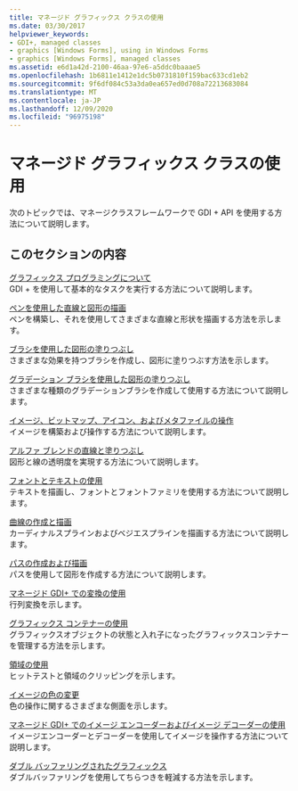 ```yaml
---
title: マネージド グラフィックス クラスの使用
ms.date: 03/30/2017
helpviewer_keywords:
- GDI+, managed classes
- graphics [Windows Forms], using in Windows Forms
- graphics [Windows Forms], managed classes
ms.assetid: e6d1a42d-2100-46aa-97e6-a5ddc0baaae5
ms.openlocfilehash: 1b6811e1412e1dc5b0731810f159bac633cd1eb2
ms.sourcegitcommit: 9f6df084c53a3da0ea657ed0d708a72213683084
ms.translationtype: MT
ms.contentlocale: ja-JP
ms.lasthandoff: 12/09/2020
ms.locfileid: "96975198"
---
```

# <a name="using-managed-graphics-classes"></a>マネージド グラフィックス クラスの使用
次のトピックでは、マネージクラスフレームワークで GDI + API を使用する方法について説明します。  
  
## <a name="in-this-section"></a>このセクションの内容  
 [グラフィックス プログラミングについて](getting-started-with-graphics-programming.md)  
 GDI + を使用して基本的なタスクを実行する方法について説明します。  
  
 [ペンを使用した直線と図形の描画](using-a-pen-to-draw-lines-and-shapes.md)  
 ペンを構築し、それを使用してさまざまな直線と形状を描画する方法を示します。  
  
 [ブラシを使用した図形の塗りつぶし](using-a-brush-to-fill-shapes.md)  
 さまざまな効果を持つブラシを作成し、図形に塗りつぶす方法を示します。  
  
 [グラデーション ブラシを使用した図形の塗りつぶし](using-a-gradient-brush-to-fill-shapes.md)  
 さまざまな種類のグラデーションブラシを作成して使用する方法について説明します。  
  
 [イメージ、ビットマップ、アイコン、およびメタファイルの操作](working-with-images-bitmaps-icons-and-metafiles.md)  
 イメージを構築および操作する方法について説明します。  
  
 [アルファ ブレンドの直線と塗りつぶし](alpha-blending-lines-and-fills.md)  
 図形と線の透明度を実現する方法について説明します。  
  
 [フォントとテキストの使用](using-fonts-and-text.md)  
 テキストを描画し、フォントとフォントファミリを使用する方法について説明します。  
  
 [曲線の作成と描画](constructing-and-drawing-curves.md)  
 カーディナルスプラインおよびベジエスプラインを描画する方法について説明します。  
  
 [パスの作成および描画](constructing-and-drawing-paths.md)  
 パスを使用して図形を作成する方法について説明します。  
  
 [マネージド GDI+ での変換の使用](using-transformations-in-managed-gdi.md)  
 行列変換を示します。  
  
 [グラフィックス コンテナーの使用](using-graphics-containers.md)  
 グラフィックスオブジェクトの状態と入れ子になったグラフィックスコンテナーを管理する方法を示します。  
  
 [領域の使用](using-regions.md)  
 ヒットテストと領域のクリッピングを示します。  
  
 [イメージの色の変更](recoloring-images.md)  
 色の操作に関するさまざまな側面を示します。  
  
 [マネージド GDI+ でのイメージ エンコーダーおよびイメージ デコーダーの使用](using-image-encoders-and-decoders-in-managed-gdi.md)  
 イメージエンコーダーとデコーダーを使用してイメージを操作する方法について説明します。  
  
 [ダブル バッファリングされたグラフィックス](double-buffered-graphics.md)  
 ダブルバッファリングを使用してちらつきを軽減する方法を示します。
